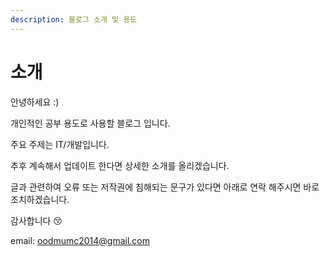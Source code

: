 ```yaml
---
description: 블로그 소개 및 용도
---
```


# 소개

안녕하세요 :\)

개인적인 공부 용도로 사용할 블로그 입니다.

주요 주제는 IT/개발입니다.

추후 계속해서 업데이트 한다면 상세한 소개를 올리겠습니다.

글과 관련하여 오류 또는 저작권에 침해되는 문구가 있다면 아래로 연락 해주시면 바로 조치하겠습니다. 

감사합니다 😚

email: oodmumc2014@gmail.com

